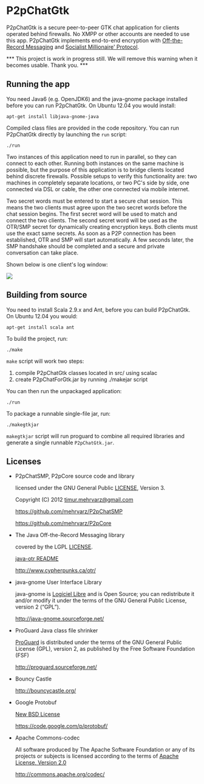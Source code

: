 P2pChatGtk
==========

P2pChatGtk is a secure peer-to-peer GTK chat application for clients operated behind firewalls. No XMPP or other accounts are needed to use this app. P2pChatGtk implements end-to-end encryption with [Off-the-Record Messaging](http://de.wikipedia.org/wiki/Off-the-Record_Messaging) and [Socialist Millionaire' Protocol](http://en.wikipedia.org/wiki/Socialist_millionaire).

*** This project is work in progress still. We will remove this warning when it becomes usable. Thank you. ***


Running the app
---------------

You need Java6 (e.g. OpenJDK6) and the java-gnome package installed before you can run P2pChatGtk. On Ubuntu 12.04 you would install:

    apt-get install libjava-gnome-java

Compiled class files are provided in the code repository. You can run P2pChatGtk directly by launching the `run` script:

    ./run

Two instances of this application need to run in parallel, so they can connect to each other. Running both instances on the same machine is possible, but the purpose of this application is to bridge clients located behind discrete firewalls. Possible setups to verify this functionality are: two machines in completely separate locations, or two PC's side by side, one connected via DSL or cable, the other one connected via mobile internet.

Two secret words must be entered to start a secure chat session. This means the two clients must agree upon the two secret words before the chat session begins. The first secret word will be used to match and connect the two clients. The second secret word will be used as the OTR/SMP secret for dynamically creating encryption keys. Both clients must use the exact same secrets. As soon as a P2P connection has been established, OTR and SMP will start automatically. A few seconds later, the SMP handshake should be completed and a secure and private conversation can take place. 

Shown below is one client's log window:

<img src="http://mehrvarz.github.com/img/screenshotP2pChatGtk.png" />


Building from source
--------------------

You need to install Scala 2.9.x and Ant, before you can build P2pChatGtk. On Ubuntu 12.04 you would:

    apt-get install scala ant

To build the project, run:

    ./make

`make` script will work two steps:

1. compile P2pChatGtk classes located in src/ using scalac
2. create P2pChatForGtk.jar by running ./makejar script

You can then run the unpackaged application:

    ./run

To package a runnable single-file jar, run:

    ./makegtkjar

`makegtkjar` script will run proguard to combine all required libraries and generate a single runnable `P2pChatGtk.jar`.


Licenses
--------

- P2pChatSMP, P2pCore source code and library

  licensed under the GNU General Public [LICENSE](P2pChatSMP/blob/master/licenses/LICENSE), Version 3.

  Copyright (C) 2012 timur.mehrvarz@gmail.com

  https://github.com/mehrvarz/P2pChatSMP

  https://github.com/mehrvarz/P2pCore

- The Java Off-the-Record Messaging library

  covered by the LGPL [LICENSE](P2pChatSMP/blob/master/licenses/java-otr/COPYING).

  [java-otr README](P2pChatSMP/blob/master/licenses/java-otr/README)

  http://www.cypherpunks.ca/otr/
  
- java-gnome User Interface Library

  java-gnome is [Logiciel Libre](http://java-gnome.sourceforge.net/LICENCE.html) and is Open Source; you can redistribute it and/or modify it under the terms of the GNU General Public License, version 2 (“GPL”).

  http://java-gnome.sourceforge.net/

- ProGuard Java class file shrinker

  [ProGuard](http://proguard.sourceforge.net/license.html) is distributed under the terms of the GNU General Public License (GPL), version 2, as published by the Free Software Foundation (FSF)

  http://proguard.sourceforge.net/
  
- Bouncy Castle 

  http://bouncycastle.org/

- Google Protobuf 

  [New BSD License](http://www.opensource.org/licenses/bsd-license.php)

  https://code.google.com/p/protobuf/

- Apache Commons-codec 

  All software produced by The Apache Software Foundation or any of its projects or subjects is licensed according to the terms of [Apache License, Version 2.0](http://www.apache.org/licenses/)

  http://commons.apache.org/codec/


